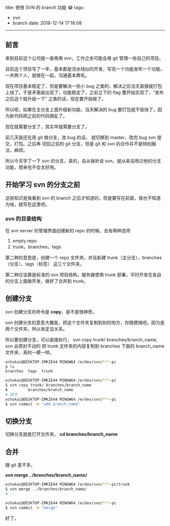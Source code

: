 title: 使用 SVN 的 branch 功能 😂
tags:
  - svn
  - branch
date: 2018-12-14 17:18:08
---

## 前言

来到目前这个公司就一直再用 svn，工作之余可能会用 git 管理一些自己的项目。

目前这个项目写了一年，基本都是流水线似的开发，写完一个功能发布一个功能，一共两个人，就做在一起，沟通基本靠吼。

现在项目基本稳定了，但是要解决一些小 bug 之类的，解决之后当天直接就打包上线了，于是矛盾就出现了，功能稳定了，之前立下的 flag 要开始实现了，“发布之后这个就升级一下” 之类的话，现在要开始做了。

所以呢，如果在主分支上面升级新功能，当天解决的 bug 要打包就不愉快了，因为新代码把之前的代码搞乱了。

现在就需要分支了，其实早就需要分支了。

前几天我还在用 git 做分支，改 bug 的话， 就切换到 master，改完 bug svn 提交，打包。之后再 切回之前的 git 分支，但是 git 和 svn 的合作并不是特别融洽，麻烦。

所以今天学了一下 svn 的分支，真的，自从我听说 svn，就从来没用过他的分支功能，想来也不会太好用。

## 开始学习 svn 的分支之前

这些知识是我看到 svn 的 branch 之后才知道的，但是要写在前面，我也不知道为啥，就写在这里吧。

### svn 的目录结构

在 svn server 的管理界面创建新的 repo 的时候，会有两种选项
1. empty repo
2. trunk，branches，tags

第二种的意思是，创建一个 repo 文件夹，并且新建 trunk（主分支），branches（分支），tags（标签） 这三个文件夹。

第二种应该算是标准的 svn 项目结构，服务器使用 trunk 部署，平时开发在各自的分支上面做开发，做好了合并到 trunk。

## 创建分支

svn 创建分支的命令是 **copy**，是不是很神奇。

svn 创建分支的意思大概是，把这个文件夹复制到别的地方，你随便搞吧。因为是两个文件夹，所以肯定没关系。

所以要创建分支，可以直接执行， svn copy trunk/ branches/branch_name, svn 会原封不动的 把 trunk 文件夹的内容复制到 branches 下面的  branch_name 文件夹，真的一模一样。

```sh
ochukai@DESKTOP-IMK2E44 MINGW64 /e/dev/svn/***-pc
$ ls
branches  tags  trunk

ochukai@DESKTOP-IMK2E44 MINGW64 /e/dev/svn/***-pc
$ svn copy trunk/ branches/branch_name
A         branches/branch_name
# 提交
ochukai@DESKTOP-IMK2E44 MINGW64 /e/dev/svn/***-pc
$ svn commit -m "add branch_name"
```

## 切换分支

切换分支就是打开文件夹， **cd branches/branch_name**

## 合并
跟 git 差不多。

**svn merge ../branches/branch_name/**

```sh
ochukai@DESKTOP-IMK2E44 MINGW64 /e/dev/svn/***-pc/trunk
$ svn merge ../branches/branch_name/
# ...

ochukai@DESKTOP-IMK2E44 MINGW64 /e/dev/svn/***-pc
$ svn commit -m "merge"
```

好了。






